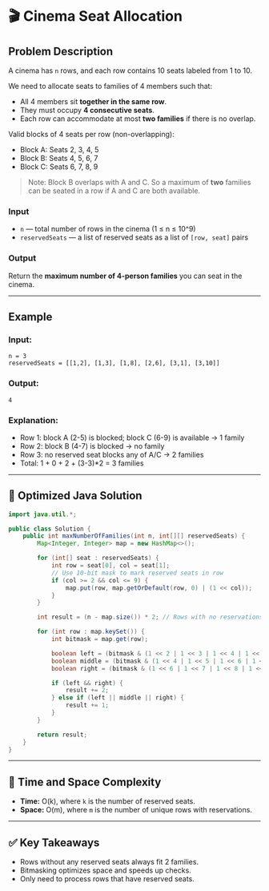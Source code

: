 # 🎬 Cinema Seat Allocation

## Problem Description

A cinema has `n` rows, and each row contains 10 seats labeled from 1 to 10.

We need to allocate seats to families of 4 members such that:
- All 4 members sit **together in the same row**.
- They must occupy **4 consecutive seats**.
- Each row can accommodate at most **two families** if there is no overlap.

Valid blocks of 4 seats per row (non-overlapping):
- Block A: Seats 2, 3, 4, 5
- Block B: Seats 4, 5, 6, 7
- Block C: Seats 6, 7, 8, 9

> Note: Block B overlaps with A and C. So a maximum of **two** families can be seated in a row if A and C are both available.

### Input

- `n` — total number of rows in the cinema (1 ≤ n ≤ 10^9)
- `reservedSeats` — a list of reserved seats as a list of `[row, seat]` pairs

### Output

Return the **maximum number of 4-person families** you can seat in the cinema.

---

## Example

### Input:
```
n = 3  
reservedSeats = [[1,2], [1,3], [1,8], [2,6], [3,1], [3,10]]
```

### Output:
```
4
```

### Explanation:
- Row 1: block A (2-5) is blocked; block C (6-9) is available → 1 family  
- Row 2: block B (4-7) is blocked → no family  
- Row 3: no reserved seat blocks any of A/C → 2 families  
- Total: 1 + 0 + 2 + (3-3)*2 = 3 families

---

## 🧠 Optimized Java Solution

```java
import java.util.*;

public class Solution {
    public int maxNumberOfFamilies(int n, int[][] reservedSeats) {
        Map<Integer, Integer> map = new HashMap<>();

        for (int[] seat : reservedSeats) {
            int row = seat[0], col = seat[1];
            // Use 10-bit mask to mark reserved seats in row
            if (col >= 2 && col <= 9) {
                map.put(row, map.getOrDefault(row, 0) | (1 << col));
            }
        }

        int result = (n - map.size()) * 2; // Rows with no reservations can fit 2 families

        for (int row : map.keySet()) {
            int bitmask = map.get(row);

            boolean left = (bitmask & (1 << 2 | 1 << 3 | 1 << 4 | 1 << 5)) == 0;
            boolean middle = (bitmask & (1 << 4 | 1 << 5 | 1 << 6 | 1 << 7)) == 0;
            boolean right = (bitmask & (1 << 6 | 1 << 7 | 1 << 8 | 1 << 9)) == 0;

            if (left && right) {
                result += 2;
            } else if (left || middle || right) {
                result += 1;
            }
        }

        return result;
    }
}
```

---

## 🧮 Time and Space Complexity

- **Time:** O(k), where `k` is the number of reserved seats.
- **Space:** O(m), where `m` is the number of unique rows with reservations.

---

## ✅ Key Takeaways

- Rows without any reserved seats always fit 2 families.
- Bitmasking optimizes space and speeds up checks.
- Only need to process rows that have reserved seats.
